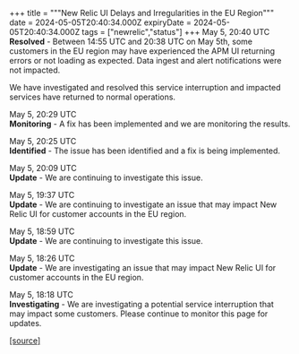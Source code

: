 +++
title = """New Relic UI Delays and Irregularities in the EU Region"""
date = 2024-05-05T20:40:34.000Z
expiryDate = 2024-05-05T20:40:34.000Z
tags = ["newrelic","status"]
+++
May 5, 20:40 UTC  
**Resolved** - Between 14:55 UTC and 20:38 UTC on May 5th, some customers in the EU region may have experienced the APM UI returning errors or not loading as expected. Data ingest and alert notifications were not impacted.  
  
We have investigated and resolved this service interruption and impacted services have returned to normal operations.

May 5, 20:29 UTC  
**Monitoring** - A fix has been implemented and we are monitoring the results.

May 5, 20:25 UTC  
**Identified** - The issue has been identified and a fix is being implemented.

May 5, 20:09 UTC  
**Update** - We are continuing to investigate this issue.

May 5, 19:37 UTC  
**Update** - We are continuing to investigate an issue that may impact New Relic UI for customer accounts in the EU region.

May 5, 18:59 UTC  
**Update** - We are continuing to investigate this issue.

May 5, 18:26 UTC  
**Update** - We are investigating an issue that may impact New Relic UI for customer accounts in the EU region.

May 5, 18:18 UTC  
**Investigating** - We are investigating a potential service interruption that may impact some customers. Please continue to monitor this page for updates.

[[source]](https://status.newrelic.com/incidents/lhynxdl4l96q)
